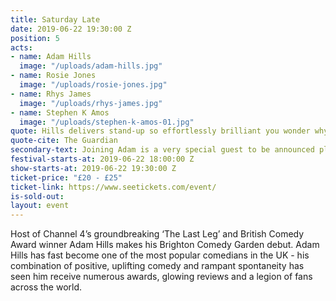 ```yaml
---
title: Saturday Late
date: 2019-06-22 19:30:00 Z
position: 5
acts:
- name: Adam Hills
  image: "/uploads/adam-hills.jpg"
- name: Rosie Jones
  image: "/uploads/rosie-jones.jpg"
- name: Rhys James
  image: "/uploads/rhys-james.jpg"
- name: Stephen K Amos
  image: "/uploads/stephen-k-amos-01.jpg"
quote: Hills delivers stand-up so effortlessly brilliant you wonder why some comedians even get out of bed
quote-cite: The Guardian
secondary-text: Joining Adam is a very special guest to be announced plus mischievous charmer and 8 Out Of 10 Cats star Rosie Jones, Mock The Week’s whip-smart wordsmith Rhys James and globe-trotting laughter-master Stephen K Amos as host.
festival-starts-at: 2019-06-22 18:00:00 Z
show-starts-at: 2019-06-22 19:30:00 Z
ticket-price: "£20 - £25"
ticket-link: https://www.seetickets.com/event/
is-sold-out: 
layout: event
---
```


Host of Channel 4’s groundbreaking ‘The Last Leg’ and British Comedy Award winner Adam Hills makes his Brighton Comedy Garden debut. Adam Hills has fast become one of the most popular comedians in the UK - his combination of positive, uplifting comedy and rampant spontaneity has seen him receive numerous awards, glowing reviews and a legion of fans across the world.  